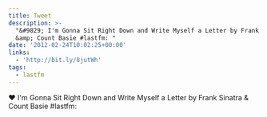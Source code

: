 ```yaml
---
title: Tweet
description: >-
  "&#9829; I'm Gonna Sit Right Down and Write Myself a Letter by Frank Sinatra
  &amp; Count Basie #lastfm: "
date: '2012-02-24T10:02:25+00:00'
links:
  - 'http://bit.ly/8jutWh'
tags:
  - lastfm
---
```

&#9829; I'm Gonna Sit Right Down and Write Myself a Letter by Frank Sinatra &amp; Count Basie #lastfm: 
